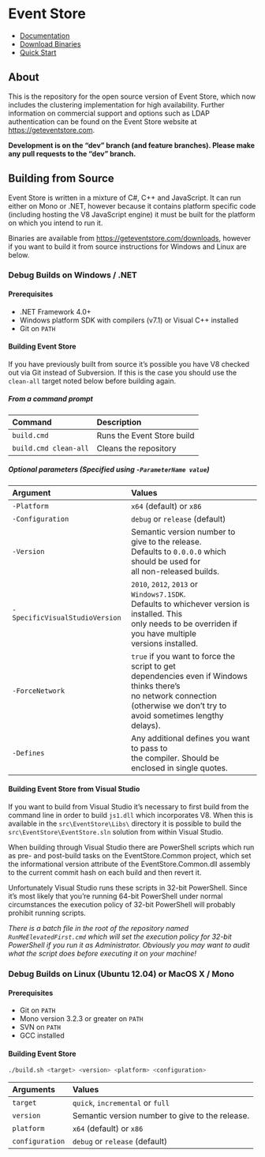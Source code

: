 # Event Store

- [Documentation](http://docs.geteventstore.com)
- [Download Binaries](https://geteventstore.com/downloads)
- [Quick Start](http://docs.geteventstore.com/server/latest)

## About

This is the repository for the open source version of Event Store, which now includes the clustering implementation for high availability. Further information on commercial support and options such as LDAP authentication can be found on the Event Store website at https://geteventstore.com.

**Development is on the “dev” branch (and feature branches). Please make any pull requests to the “dev” branch.**

## Building from Source

Event Store is written in a mixture of C#, C++ and JavaScript. It can run either on Mono or .NET, however because it contains platform specific code (including hosting the V8 JavaScript engine) it must be built for the platform on which you intend to run it.

Binaries are available from https://geteventstore.com/downloads, however if you want to build it from source instructions for Windows and Linux are below.

### Debug Builds on Windows / .NET

#### Prerequisites

- .NET Framework 4.0+
- Windows platform SDK with compilers (v7.1) or Visual C++ installed
- Git on `PATH`

#### Building Event Store

If you have previously built from source it’s possible you have V8 checked out via Git instead of Subversion. If this is the case you should use the `clean-all` target noted below before building again.

##### From a command prompt

Command               | Description
:-------------------- | :----------
`build.cmd`           | Runs the Event Store build
`build.cmd clean-all` | Cleans the repository

##### Optional parameters (Specified using `-ParameterName value`)

Argument                       | Values
:----------------------------- | :-----
`-Platform`                    | `x64` (default) or `x86`
`-Configuration`               | `debug` or `release` (default)
`-Version`                     | Semantic version number to give to the release.<br>Defaults to `0.0.0.0` which should be used for<br>all non-released builds.
`-SpecificVisualStudioVersion` | `2010`, `2012`, `2013` or `Windows7.1SDK`.<br>Defaults to whichever version is installed. This<br>only needs to be overriden if you have multiple<br>versions installed.
`-ForceNetwork`                | `true` if you want to force the script to get<br>dependencies even if Windows thinks there’s<br>no network connection (otherwise we don’t try to<br>avoid sometimes lengthy delays).
`-Defines`                     | Any additional defines you want to pass to<br>the compiler. Should be enclosed in single quotes.

#### Building Event Store from Visual Studio

If you want to build from Visual Studio it’s necessary to first build from the command line in order to build `js1.dll` which incorporates V8. When this is available in the `src\EventStore\Libs\` directory it is possible to build the `src\EventStore\EventStore.sln` solution from within Visual Studio.

When building through Visual Studio there are PowerShell scripts which run as pre- and post-build tasks on the EventStore.Common project, which set the informational version attribute of the EventStore.Common.dll assembly to the current commit hash on each build and then revert it.

Unfortunately Visual Studio runs these scripts in 32-bit PowerShell. Since it’s most likely that you’re running 64-bit PowerShell under normal circumstances the execution policy of 32-bit PowerShell will probably prohibit running scripts.

*There is a batch file in the root of the repository named `RunMeElevatedFirst.cmd` which will set the execution policy for 32-bit PowerShell if you run it as Administrator. Obviously you may want to audit what the script does before executing it on your machine!*

### Debug Builds on Linux (Ubuntu 12.04) or MacOS X / Mono

#### Prerequisites

- Git on `PATH`
- Mono version 3.2.3 or greater on `PATH`
- SVN on `PATH`
- GCC installed

#### Building Event Store

```bash
./build.sh <target> <version> <platform> <configuration>
```

Arguments       | Values
:-------------- | :-----
`target`        | `quick`, `incremental` or `full`
`version`       | Semantic version number to give to the release.
`platform`      | `x64` (default) or `x86`
`configuration` | `debug` or `release` (default)
